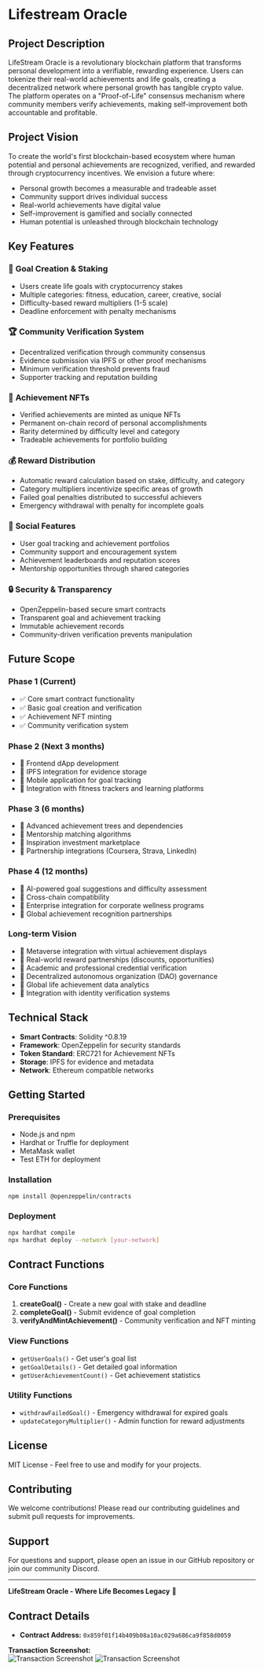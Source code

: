 # Lifestream Oracle

## Project Description

LifeStream Oracle is a revolutionary blockchain platform that transforms personal development into a verifiable, rewarding experience. Users can tokenize their real-world achievements and life goals, creating a decentralized network where personal growth has tangible crypto value. The platform operates on a "Proof-of-Life" consensus mechanism where community members verify achievements, making self-improvement both accountable and profitable.

## Project Vision

To create the world's first blockchain-based ecosystem where human potential and personal achievements are recognized, verified, and rewarded through cryptocurrency incentives. We envision a future where:

- Personal growth becomes a measurable and tradeable asset
- Community support drives individual success
- Real-world achievements have digital value
- Self-improvement is gamified and socially connected
- Human potential is unleashed through blockchain technology

## Key Features

### 🎯 **Goal Creation & Staking**
- Users create life goals with cryptocurrency stakes
- Multiple categories: fitness, education, career, creative, social
- Difficulty-based reward multipliers (1-5 scale)
- Deadline enforcement with penalty mechanisms

### 🏆 **Community Verification System**
- Decentralized verification through community consensus
- Evidence submission via IPFS or other proof mechanisms
- Minimum verification threshold prevents fraud
- Supporter tracking and reputation building

### 💎 **Achievement NFTs**
- Verified achievements are minted as unique NFTs
- Permanent on-chain record of personal accomplishments
- Rarity determined by difficulty level and category
- Tradeable achievements for portfolio building

### 💰 **Reward Distribution**
- Automatic reward calculation based on stake, difficulty, and category
- Category multipliers incentivize specific areas of growth
- Failed goal penalties distributed to successful achievers
- Emergency withdrawal with penalty for incomplete goals

### 🤝 **Social Features**
- User goal tracking and achievement portfolios
- Community support and encouragement system
- Achievement leaderboards and reputation scores
- Mentorship opportunities through shared categories

### 🔒 **Security & Transparency**
- OpenZeppelin-based secure smart contracts
- Transparent goal and achievement tracking
- Immutable achievement records
- Community-driven verification prevents manipulation

## Future Scope

### Phase 1 (Current)
- ✅ Core smart contract functionality
- ✅ Basic goal creation and verification
- ✅ Achievement NFT minting
- ✅ Community verification system

### Phase 2 (Next 3 months)
- 🔄 Frontend dApp development
- 🔄 IPFS integration for evidence storage
- 🔄 Mobile application for goal tracking
- 🔄 Integration with fitness trackers and learning platforms

### Phase 3 (6 months)
- 🔄 Advanced achievement trees and dependencies
- 🔄 Mentorship matching algorithms
- 🔄 Inspiration investment marketplace
- 🔄 Partnership integrations (Coursera, Strava, LinkedIn)

### Phase 4 (12 months)
- 🔄 AI-powered goal suggestions and difficulty assessment
- 🔄 Cross-chain compatibility
- 🔄 Enterprise integration for corporate wellness programs
- 🔄 Global achievement recognition partnerships

### Long-term Vision
- 🔄 Metaverse integration with virtual achievement displays
- 🔄 Real-world reward partnerships (discounts, opportunities)
- 🔄 Academic and professional credential verification
- 🔄 Decentralized autonomous organization (DAO) governance
- 🔄 Global life achievement data analytics
- 🔄 Integration with identity verification systems

## Technical Stack

- **Smart Contracts**: Solidity ^0.8.19
- **Framework**: OpenZeppelin for security standards
- **Token Standard**: ERC721 for Achievement NFTs
- **Storage**: IPFS for evidence and metadata
- **Network**: Ethereum compatible networks

## Getting Started

### Prerequisites
- Node.js and npm
- Hardhat or Truffle for deployment
- MetaMask wallet
- Test ETH for deployment

### Installation
```bash
npm install @openzeppelin/contracts
```

### Deployment
```bash
npx hardhat compile
npx hardhat deploy --network [your-network]
```

## Contract Functions

### Core Functions
1. **createGoal()** - Create a new goal with stake and deadline
2. **completeGoal()** - Submit evidence of goal completion
3. **verifyAndMintAchievement()** - Community verification and NFT minting

### View Functions
- `getUserGoals()` - Get user's goal list
- `getGoalDetails()` - Get detailed goal information
- `getUserAchievementCount()` - Get achievement statistics

### Utility Functions
- `withdrawFailedGoal()` - Emergency withdrawal for expired goals
- `updateCategoryMultiplier()` - Admin function for reward adjustments

## License

MIT License - Feel free to use and modify for your projects.

## Contributing

We welcome contributions! Please read our contributing guidelines and submit pull requests for improvements.

## Support

For questions and support, please open an issue in our GitHub repository or join our community Discord.

---

**LifeStream Oracle - Where Life Becomes Legacy** 🌟


## Contract Details

- **Contract Address:** `0x859f01f14b409b08a10ac029a686ca9f858d0059`

**Transaction Screenshot:**  
![Transaction Screenshot](https://drive.google.com/uc?export=view&id=10zdRAGB7wqWU4rwonCOoG3gB9FXOVTHI)
![Transaction Screenshot](https://drive.google.com/uc?export=view&id=1Xcq9FF4prQxDT9SeVcaghwuPmKhgZI1M)  

